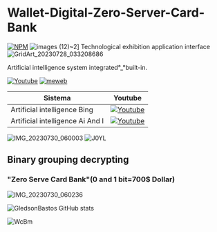 # Wallet-Digital-Zero-Server-Card-Bank
[![NPM](https://img.shields.io/npm/l/react)](https://github.com/GledsonBastos/Zero-Server-Card-Bank-/blob/61fe2ad49374ccc58ebc32cad8e3c71ba4eb04d3/LICENSE)
![images (12)~2](https://github.com/GledsonBastos/Wallet-Digital-Zero-Server-Card-Bank/assets/62495617/043a5e4f-ef3f-4548-9407-0bd31aac0b0e)]
Technological exhibition application interface
![GridArt_20230728_033208686](https://github.com/GledsonBastos/Wallet-Digital-Zero-Server-Card-Bank/assets/62495617/4f8e39ee-66a8-41bd-a2b3-7fb55b698888)

Artificial intelligence system integrated°_°built-in.

[![Youtube](https://img.shields.io/badge/YouTube-FF0000?style=for-the-badge&logo=youtube&logoColor=white)](https://m.youtube.com/watch?v=tsdyjGJOCWc&t=10s)     [![meweb](https://img.shields.io/badge/website-000000?style=for-the-badge&logo=About.me&logoColor=white)](https://sites.google.com/view/synchronizeservidorzero/)

| Sistema | Youtube |
|--|--|
|Artificial intelligence Bing|[![Youtube](https://img.shields.io/badge/YouTube-FF0000?style=for-the-badge&logo=youtube&logoColor=white)](https://youtu.be/-bkE17GYhng)|
|Artificial intelligence Ai And I|[![Youtube](https://img.shields.io/badge/YouTube-FF0000?style=for-the-badge&logo=youtube&logoColor=white)](https://youtu.be/sAutLbELR0g)|

![IMG_20230730_060003](https://github.com/GledsonBastos/Wallet-Digital-Zero-Server-Card-Bank/assets/62495617/efb5e732-da69-41c8-b2f9-bbdac7957e9c)
![J0YL](https://github.com/GledsonBastos/Wallet-Digital-Zero-Server-Card-Bank/assets/62495617/f33498c8-e216-4390-825a-8665d535c5c9)
## Binary grouping decrypting 
### "Zero Serve Card Bank"(0 and 1 bit=700$ Dollar)
![IMG_20230730_060236](https://github.com/GledsonBastos/Wallet-Digital-Zero-Server-Card-Bank/assets/62495617/66de9a31-3419-407d-8759-b7dceff3dc87)

![GledsonBastos GitHub stats](https://github-readme-stats.vercel.app/api?username=GledsonBastos&show_icons=true&theme=merko)

![WcBm](https://github.com/GledsonBastos/Wallet-Digital-Zero-Server-Card-Bank/assets/62495617/4d4470fb-9e18-4626-99ee-a06d0c438a47)


